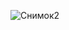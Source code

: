 ![Снимок2](https://user-images.githubusercontent.com/86739244/124604413-9659b980-de73-11eb-93db-a41d8ac835e5.JPG)
